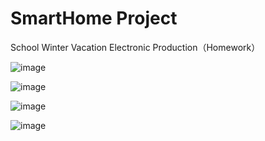 # SmartHome Project
School Winter Vacation Electronic Production（Homework） <br/>

![image](https://github.com/Dafeng1980/SmartHomeProject/raw/master/doc/Smart.PNG) <br/>

![image](https://github.com/Dafeng1980/SmartHomeProject/raw/master/doc/Schematics.png) <br/>
 
![image](https://github.com/Dafeng1980/SmartHomeProject/raw/master/doc/project1.JPG) <br/>
  
![image](https://github.com/Dafeng1980/SmartHomeProject/raw/master/doc/project2.JPG)
